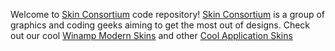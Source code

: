 Welcome to [Skin Consortium](http://www.skinconsortium.com) code repository!
[Skin Consortium](http://www.skinconsortium.com) is a group of graphics and coding geeks aiming to get the most out of designs.
Check out our cool [Winamp Modern Skins](http://www.skinconsortium.com/index.php?page=Downloads&typeID=1) and other [Cool Application Skins](http://www.skinconsortium.com/index.php?page=Downloads)